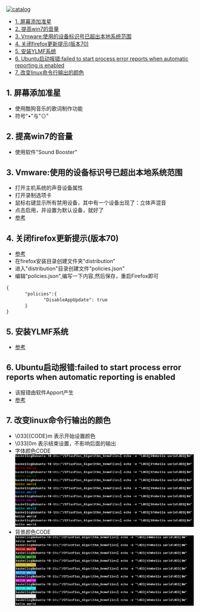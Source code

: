 [![catalog][catalog_img]][catalog_link]
  * [1. 屏幕添加准星](https://github.com/haskellcg/Life_Is_Beautiful/blob/master/%E7%8E%AF%E5%A2%83%E4%BB%A5%E5%8F%8AIDE%E9%85%8D%E7%BD%AE%E9%97%AE%E9%A2%98_Part_3.md#1-%E5%B1%8F%E5%B9%95%E6%B7%BB%E5%8A%A0%E5%87%86%E6%98%9F)
  * [2. 提高win7的音量](https://github.com/haskellcg/Life_Is_Beautiful/blob/master/%E7%8E%AF%E5%A2%83%E4%BB%A5%E5%8F%8AIDE%E9%85%8D%E7%BD%AE%E9%97%AE%E9%A2%98_Part_3.md#2-%E6%8F%90%E9%AB%98win7%E7%9A%84%E9%9F%B3%E9%87%8F)
  * [3. Vmware:使用的设备标识号已超出本地系统范围](https://github.com/haskellcg/Life_Is_Beautiful/blob/master/%E7%8E%AF%E5%A2%83%E4%BB%A5%E5%8F%8AIDE%E9%85%8D%E7%BD%AE%E9%97%AE%E9%A2%98_Part_3.md#3-vmware%E4%BD%BF%E7%94%A8%E7%9A%84%E8%AE%BE%E5%A4%87%E6%A0%87%E8%AF%86%E5%8F%B7%E5%B7%B2%E8%B6%85%E5%87%BA%E6%9C%AC%E5%9C%B0%E7%B3%BB%E7%BB%9F%E8%8C%83%E5%9B%B4)
  * [4. 关闭firefox更新提示(版本70)](https://github.com/haskellcg/Life_Is_Beautiful/blob/master/%E7%8E%AF%E5%A2%83%E4%BB%A5%E5%8F%8AIDE%E9%85%8D%E7%BD%AE%E9%97%AE%E9%A2%98_Part_3.md#4-%E5%85%B3%E9%97%ADfirefox%E6%9B%B4%E6%96%B0%E6%8F%90%E7%A4%BA%E7%89%88%E6%9C%AC70)
  * [5. 安装YLMF系统](https://github.com/haskellcg/Life_Is_Beautiful/blob/master/%E7%8E%AF%E5%A2%83%E4%BB%A5%E5%8F%8AIDE%E9%85%8D%E7%BD%AE%E9%97%AE%E9%A2%98_Part_3.md#5-%E5%AE%89%E8%A3%85ylmf%E7%B3%BB%E7%BB%9F)
  * [6. Ubuntu启动报错:failed to start process error reports when automatic reporting is enabled](https://github.com/haskellcg/Life_Is_Beautiful/blob/master/%E7%8E%AF%E5%A2%83%E4%BB%A5%E5%8F%8AIDE%E9%85%8D%E7%BD%AE%E9%97%AE%E9%A2%98_Part_3.md#6-ubuntu%E5%90%AF%E5%8A%A8%E6%8A%A5%E9%94%99failed-to-start-process-error-reports-when-automatic-reporting-is-enabled)
  * [7. 改变linux命令行输出的颜色](https://github.com/haskellcg/Life_Is_Beautiful/blob/master/%E7%8E%AF%E5%A2%83%E4%BB%A5%E5%8F%8AIDE%E9%85%8D%E7%BD%AE%E9%97%AE%E9%A2%98_Part_3.md#7-%E6%94%B9%E5%8F%98linux%E5%91%BD%E4%BB%A4%E8%A1%8C%E8%BE%93%E5%87%BA%E7%9A%84%E9%A2%9C%E8%89%B2)

[catalog_img]: https://img.shields.io/badge/%E7%9B%AE%E5%BD%95-Summary-brightgreen.svg 
[catalog_link]: https://github.com/haskellcg/Life_Is_Beautiful/blob/master/%E7%8E%AF%E5%A2%83%E4%BB%A5%E5%8F%8AIDE%E9%85%8D%E7%BD%AE%E9%97%AE%E9%A2%98_Part_2.md

## 1. 屏幕添加准星
  * 使用酷狗音乐的歌词制作功能
  * 符号"•"与"⊙"

## 2. 提高win7的音量
  * 使用软件"Sound Booster"
  
## 3. Vmware:使用的设备标识号已超出本地系统范围
  * 打开主机系统的声音设备属性
  * 打开录制选项卡
  * 鼠标右键显示所有禁用设备，其中有一个设备出现了：立体声混音
  * 点击启用，并设置为默认设备，就好了
  * [参考](https://blog.csdn.net/sinat_26176609/article/details/44055015)
  
## 4. 关闭firefox更新提示(版本70)
  * [参考](https://github.com/mozilla/policy-templates/blob/master/README.md#disableappupdate)
  * 在firefox安装目录创建文件夹"distribution"
  * 进入"distribution"目录创建文件"policies.json"
  * 编辑"policies.json",编写一下内容,然后保存，重启Firefox即可
  ```
  {
	     "policies":{
		        "DisableAppUpdate": true
	     }
  }
  ```

## 5. 安装YLMF系统
  * [参考](https://blog.csdn.net/zhy20192009/article/details/89195933)
  
## 6. Ubuntu启动报错:failed to start process error reports when automatic reporting is enabled
  * 该报错由软件Apport产生
  * [参考](https://vitux.com/how-to-disable-enable-automatic-error-reporting-in-ubuntu-18-04-lts/)
  
## 7. 改变linux命令行输出的颜色
  * \033\[{CODE}m 表示开始设置颜色
  * \033\[0m 表示结束设置，不影响后面的输出
  * 字体颜色CODE    
  ![字体颜色](https://github.com/haskellcg/Blog_Pictures/blob/master/console_change_font_color.PNG)
  * 背景颜色CODE    
  ![背景颜色](https://github.com/haskellcg/Blog_Pictures/blob/master/console_change_bg_color.PNG)
